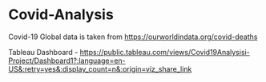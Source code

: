 # Covid-Analysis
Covid-19 Global data is taken from https://ourworldindata.org/covid-deaths

Tableau Dashboard - https://public.tableau.com/views/Covid19Analysisi-Project/Dashboard1?:language=en-US&:retry=yes&:display_count=n&:origin=viz_share_link
